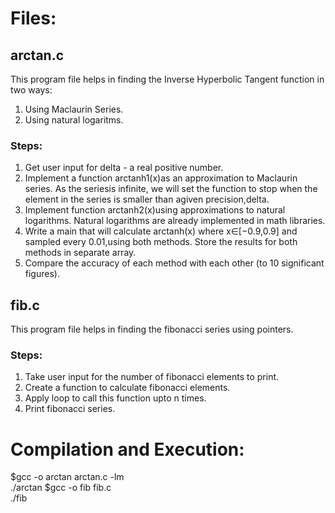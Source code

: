 # Files:
## arctan.c
This program file helps in finding the Inverse Hyperbolic Tangent function in two ways:

1. Using Maclaurin Series.
2. Using natural logaritms.

### Steps:
1. Get user input for delta - a real positive number.
2. Implement a function arctanh1(x)as an approximation to  Maclaurin series. As the seriesis infinite, we will set the function to stop when the element in the series is smaller than agiven precision,delta.
3. Implement function arctanh2(x)using approximations to natural logarithms. Natural logarithms are already implemented in math libraries.
4. Write a main that will calculate arctanh(x) where x∈[−0.9,0.9] and sampled every 0.01,using both methods. Store the results for both methods in separate array.
5. Compare the accuracy of each method with each other (to 10 significant figures).

## fib.c
This program file helps in finding the fibonacci series using pointers.

### Steps:
1. Take user input for the number of fibonacci elements to print.
2. Create a function to calculate fibonacci elements.
3. Apply loop to call this function upto n times.
4. Print fibonacci series.

# Compilation and Execution:
$gcc -o arctan arctan.c -lm <br>
./arctan
$gcc -o fib fib.c <br>
./fib